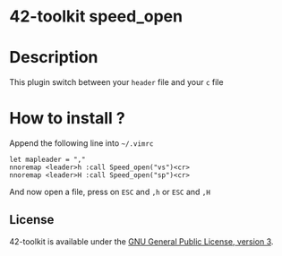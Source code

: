 42-toolkit	speed_open
==========

# Description

This plugin switch between your `header` file and your `c` file

# How to install ?

Append the following line into `~/.vimrc`

```vimscript
let mapleader = ","
nnoremap <leader>h :call Speed_open("vs")<cr>
nnoremap <leader>H :call Speed_open("sp")<cr>
```

And now open a file, press on `ESC` and `,h` or `ESC` and `,H`  
## License

42-toolkit is available under the [GNU General Public License, version 3](LICENSE).
